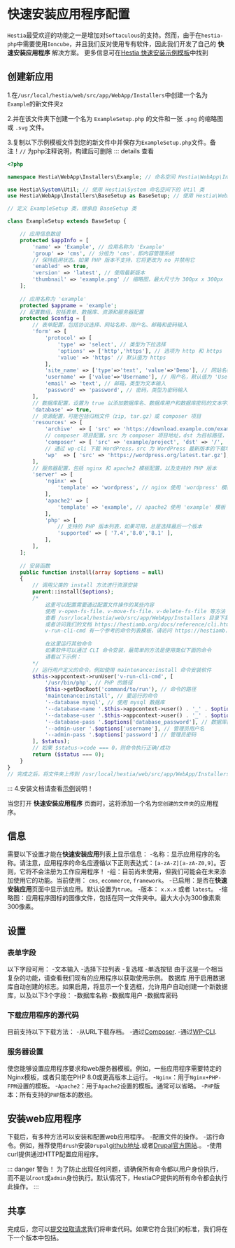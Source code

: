# 快速安装应用程序配置

`Hestia`最受欢迎的功能之一是增加对`Softaculous`的支持。然而，由于在`hestia-php`中需要使用`Ioncube`，并且我们反对使用专有软件，因此我们开发了自己的 **快速安装应用程序** 解决方案。
更多信息可在[Hestia 快速安装示例模板](https://hestiamb.org/bin/hooks/ExampleSetup)中找到

## 创建新应用

1.在`/usr/local/hestia/web/src/app/WebApp/Installers`中创建一个名为`Example`的新文件夹z

2.并在该文件夹下创建一个名为 `ExampleSetup.php` 的文件和一张 `.png` 的缩略图或 `.svg` 文件。

3.复制以下示例模板文件到您的新文件中并保存为`ExampleSetup.php`文件。备注！`//` 为php注释说明，构建后可删除
::: details 查看

```php
<?php

namespace Hestia\WebApp\Installers\Example; // 命名空间 Hestia\WebApp\Installers\Example

use Hestia\System\Util; // 使用 Hestia\System 命名空间下的 Util 类
use Hestia\WebApp\Installers\BaseSetup as BaseSetup; // 使用 Hestia\WebApp\Installers 命名空间下的 BaseSetup 类作为基类

// 定义 ExampleSetup 类，继承自 BaseSetup 类

class ExampleSetup extends BaseSetup { 

    // 应用信息数组
    protected $appInfo = [ 
        'name' => 'Example', // 应用名称为 'Example'
        'group' => 'cms', // 分组为 'cms'，即内容管理系统
        // 保持启用状态。如果 PHP 版本不支持，它将更改为 no 并禁用它
        'enabled' => true,
        'version' => 'latest', // 使用最新版本
        'thumbnail' => 'example.png' // 缩略图，最大尺寸为 300px x 300px
    ];
    
    // 应用名称为 'example'
    protected $appname = 'example';
    // 配置数组，包括表单、数据库、资源和服务器配置
    protected $config = [
        // 表单配置，包括协议选择、网站名称、用户名、邮箱和密码输入
        'form' => [
            'protocol' => [ 
                'type' => 'select', // 类型为下拉选择
                'options' => ['http','https'], // 选项为 http 和 https
                'value' => 'https' // 默认值为 https
            ],
            'site_name' => ['type'=>'text', 'value'=>'Demo'], // 网站名称，类型为文本输入，默认值为 'Demo'
            'username' => ['value'=>'Username'], // 用户名，默认值为 'Username'
            'email' => 'text', // 邮箱，类型为文本输入
            'password' => 'password', // 密码，类型为密码输入
        ],
        // 数据库配置，设置为 true 以添加数据库名、数据库用户和数据库密码的文本字段以及创建它们的选项
        'database' => true, 
        // 资源配置，可能包括归档文件（zip, tar.gz）或 composer 项目
        'resources' => [
            'archive'  => [ 'src' => 'https://download.example.com/example.version.tar.gz'], // 软件资源的源地址
            // composer 项目配置，src 为 composer 项目地址，dst 为目标路径，version 为 composer 版本
            'composer' => [ 'src' => 'example/project', 'dst' => '/', 'version' => 1 ],
            // 通过 wp-cli 下载 WordPress，src 为 WordPress 最新版本的下载地址
            'wp'  => [ 'src' => 'https://wordpress.org/latest.tar.gz'],
        ], 
        // 服务器配置，包括 nginx 和 apache2 模板配置，以及支持的 PHP 版本
        'server' => [
            'nginx' => [
                'template' => 'wordpress', // nginx 使用 'wordpress' 模板
            ],
            'apache2' => [
                'template' => 'example', // apache2 使用 'example' 模板
            ],
            'php' => [
                // 支持的 PHP 版本列表，如果可用，总是选择最后一个版本
                'supported' => [ '7.4','8.0','8.1' ],
            ],
        ],
    ];
    
    // 安装函数
    public function install(array $options = null)
    {
        // 调用父类的 install 方法进行资源安装
        parent::install($options);
        /*  
            这里可以配置需要通过配置文件操作的某些内容
            使用 v-open-fs-file、v-move-fs-file、v-delete-fs-file 等方法
            查看 /usr/local/hestia/web/src/app/WebApp/Installers 目录下我们配置好的安装文件
            或者访问我们的文档 https://hestiamb.org/docs/reference/cli.html 获取更多信息
            v-run-cli-cmd 有一个参考的命令列表模板，请访问 https://hestiamb.org/bin/v-run-cli-cmd 查看
            
            在这里运行其他命令
            如果软件可以通过 CLI 命令安装，最简单的方法是使用类似下面的命令
            请看以下示例：
        */ 
        // 运行用户定义的命令，例如使用 maintenance:install 命令安装软件
        $this->appcontext->runUser('v-run-cli-cmd', [
            '/usr/bin/php', // PHP 的路径
            $this->getDocRoot('command/to/run'), // 命令的路径
            'maintenance:install', // 要运行的命令
            '--database mysql', // 使用 mysql 数据库
            '--database-name '.$this->appcontext->user() . '_' . $options['database_name'], // 数据库名称
            '--database-user '.$this->appcontext->user() . '_' . $options['database_user'], // 数据库用户
            '--database-pass '.$options['database_password'], // 数据库密码
            '--admin-user '.$options['username'], // 管理员用户名
            '--admin-pass '.$options['password'] // 管理员密码
        ], $status);
        // 如果 $status->code === 0，则命令执行正确/成功
        return ($status === 0);
    }
}
// 完成之后，将文件夹上传到 /usr/local/hestia/web/src/app/WebApp/Installers/
```

:::
4.安装文档请查看[示例](/shili.md)说明！

当您打开 **快速安装应用程序** 页面时，这将添加一个名为`您创建的文件夹`的应用程序。

## 信息

需要以下设置才能在**快速安装应用**列表上显示信息：
-名称：显示应用程序的名称。请注意，应用程序的命名应遵循以下正则表达式：`[a-zA-Z][a-zA-Z0,9]`。否则，它将不会注册为工作应用程序！
-组：目前尚未使用，但我们可能会在未来添加使用它的功能。当前使用： `cms`, `ecommerce`, `framework`。
-已启用：是否在**快速安装应用**页面中显示该应用。默认设置为`true`。
-版本： `x.x.x` 或者 `latest`。
-缩略图：应用程序图标的图像文件，包括在同一文件夹中。最大大小为300像素乘300像素。

## 设置

### 表单字段

以下字段可用：
-文本输入
-选择下拉列表
-复选框
-单选按钮
由于这是一个相当复杂的功能，请查看我们现有的应用程序以获取使用示例。
数据库
用于启用数据库自动创建的标志。如果启用，将显示一个复选框，允许用户自动创建一个新数据库，以及以下3个字段：
-数据库名称
-数据库用户
-数据库密码

### 下载应用程序的源代码

目前支持以下下载方法：
-从URL下载存档。
-通过[Composer](https://getcomposer.org).
-通过[WP-CLI](https://wp-cli.org).

### 服务器设置

使您能够设置应用程序要求和web服务器模板。例如，一些应用程序需要特定的Nginx模板，或者只能在PHP 8.0或更高版本上运行。
-`Nginx`：用于`Nginx+PHP-FPM`设置的模板。
-`Apache2`：用于`Apache2`设置的模板。通常可以省略。
-`PHP`版本：所有支持的`PHP`版本的数组。

## 安装web应用程序

下载后，有多种方法可以安装和配置web应用程序。
-配置文件的操作。
-运行命令。例如，推荐使用`drush`安装`Drupal`[github地址](https://github.com/hestiacp/hestiacp/blob/88598deb49cec6a39be4682beb8e9b8720d59c7b/web/src/app/WebApp/Installers/Drupal/DrupalSetup.php#L56-L65).或者[Drupal官方网站](https://drupal.org).。
-使用curl提供通过HTTP配置应用程序。

::: danger 警告！
为了防止出现任何问题，请确保所有命令都以用户身份执行，而不是以`root`或`admin`身份执行。默认情况下，HestiaCP提供的所有命令都会执行此操作。
:::

## 共享

完成后，您可以[提交拉取请求](https://github.com/hestiacp/hestiacp/pulls)我们将审查代码。如果它符合我们的标准，我们将在下一个版本中包括。
